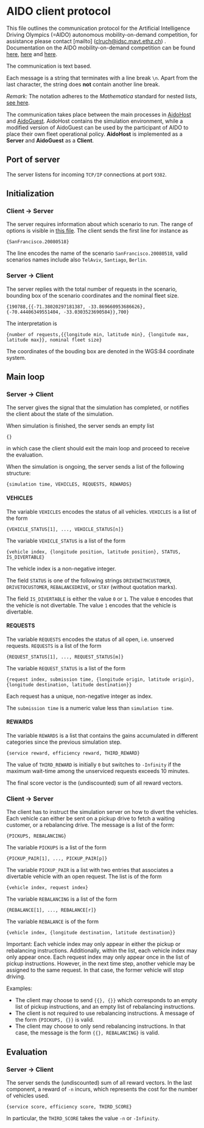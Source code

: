 # AIDO client protocol

This file outlines the communication protocol for the Artificial Intelligence Driving Olympics (=AIDO) autonomous mobility-on-demand competition, for assistance please contact [mailto] (clruch@idsc.mavt.ethz.ch) . Documentation on the AIDO mobility-on-demand competition can be found [here](https://www.duckietown.org/research/ai-driving-olympics/ai-do-rules), [here](http://docs.duckietown.org/AIDO/out/amod.html) and [here](http://docs.duckietown.org/AIDO/out/performance.html).

The communication is text based.

Each message is a string that terminates with a line break `\n`. Apart from the last character, the string does **not** contain another line break.

*Remark:* The notation adheres to the *Mathematica* standard for nested lists, [see here](https://reference.wolfram.com/language/tutorial/NestedLists.html).

The communication takes place between the main processes in [AidoHost](https://github.com/idsc-frazzoli/amod/blob/master/src/main/java/amod/aido/AidoHost.java) and [AidoGuest](https://github.com/idsc-frazzoli/amod/blob/master/src/main/java/amod/aido/demo/AidoGuest.java). AidoHost contains the simulation environment, while a modified version of AidoGuest can be used by the participant of AIDO to place their own fleet operational policy. **AidoHost** is implemented as a **Server** and **AidoGuest** as a **Client**.

## Port of server

The server listens for incoming `TCP/IP` connections at port `9382`.

## Initialization

### Client -> Server

The server requires information about which scenario to run. The range of options is visible in [this file](https://github.com/idsc-frazzoli/amodeus/blob/master/src/main/resources/aido/scenarios.properties). The client sends the first line for instance as

    {SanFrancisco.20080518}

The line encodes the name of the scenario `SanFrancisco.20080518`, valid scenarios names include also `TelAviv`, `Santiago`, `Berlin`.


### Server -> Client

The server replies with the total number of requests in the scenario, bounding box of the scenario coordinates and the nominal fleet size.

    {190788,{{-71.38020297181387, -33.869660953686626}, {-70.44406349551404, -33.0303523690584}},700}

The interpretation is

    {number of requests,{{longitude min, latitude min}, {longitude max, latitude max}}, nominal fleet size}

The coordinates of the bouding box are denoted in the WGS:84 coordinate system.

## Main loop

### Server -> Client

The server gives the signal that the simulation has completed, or notifies the client about the state of the simulation.

When simulation is finished, the server sends an empty list

	{}

in which case the client should exit the main loop and proceed to receive the evaluation.

When the simulation is ongoing, the server sends a list of the following structure:

	{simulation time, VEHICLES, REQUESTS, REWARDS}

#### VEHICLES

The variable `VEHICLES` encodes the status of all vehicles. `VEHICLES` is a list of the form

	{VEHICLE_STATUS[1], ..., VEHICLE_STATUS[n]}

The variable `VEHICLE_STATUS` is a list of the form

	{vehicle index, {longitude position, latitude position}, STATUS, IS_DIVERTABLE}

The vehicle index is a non-negative integer.

The field `STATUS` is one of the following strings `DRIVEWITHCUSTOMER`, `DRIVETOCUSTOMER`, `REBALANCEDRIVE`, or `STAY` (without quotation marks).

The field `IS_DIVERTABLE` is either the value `0` or `1`. The value `0` encodes that the vehicle is not divertable. The value `1` encodes that the vehicle is divertable.

#### REQUESTS

The variable `REQUESTS` encodes the status of all open, i.e. unserved requests. `REQUESTS` is a list of the form

	{REQUEST_STATUS[1], ..., REQUEST_STATUS[m]}

The variable `REQUEST_STATUS` is a list of the form

	{request index, submission time, {longitude origin, latitude origin}, {longitude destination, latitude destination}}

Each request has a unique, non-negative integer as index.

The `submission time` is a numeric value less than `simulation time`.

#### REWARDS

The variable `REWARDS` is a list that contains the gains accumulated in different categories since the previous simulation step.

	{service reward, efficiency reward, THIRD_REWARD}

The value of `THIRD_REWARD` is initially `0` but switches to `-Infinity` if the maximum wait-time among the unserviced requests exceeds 10 minutes.

The final score vector is the (undiscounted) sum of all reward vectors.

### Client -> Server

The client has to instruct the simulation server on how to divert the vehicles.
Each vehicle can either be sent on a pickup drive to fetch a waiting customer, or a rebalancing drive.
The message is a list of the form:

	{PICKUPS, REBALANCING}

The variable `PICKUPS` is a list of the form

	{PICKUP_PAIR[1], ..., PICKUP_PAIR[p]}

The variable `PICKUP_PAIR` is a list with two entries that associates a divertable vehicle with an open request. The list is of the form

	{vehicle index, request index}

The variable `REBALANCING` is a list of the form

	{REBALANCE[1], ..., REBALANCE[r]}

The variable `REBALANCE` is of the form

	{vehicle index, {longitude destination, latitude destination}}

Important:
Each vehicle index may only appear in either the pickup or rebalancing instructions. Additionally, within the list, each vehicle index may only appear once. Each request index may only appear once in the list of pickup instructions. However, in the next time step, another vehicle may be assigned to the same request. In that case, the former vehicle will stop driving.

Examples:
* The client may choose to send `{{}, {}}` which corresponds to an empty list of pickup instructions, and an empty list of rebalancing instructions.
* The client is not required to use rebalancing instructions. A message of the form `{PICKUPS, {}}` is valid.
* The client may choose to only send rebalancing instructions. In that case, the message is the form `{{}, REBALANCING}` is valid.


## Evaluation

### Server -> Client

The server sends the (undiscounted) sum of all reward vectors. In the last component, a reward of `-n` incurs, which represents the cost for the number of vehicles used.

    {service score, efficiency score, THIRD_SCORE}

In particular, the `THIRD_SCORE` takes the value `-n` or `-Infinity`.

